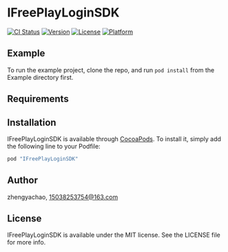 # IFreePlayLoginSDK

[![CI Status](http://img.shields.io/travis/zhengyachao/IFreePlayLoginSDK.svg?style=flat)](https://travis-ci.org/zhengyachao/IFreePlayLoginSDK)
[![Version](https://img.shields.io/cocoapods/v/IFreePlayLoginSDK.svg?style=flat)](http://cocoapods.org/pods/IFreePlayLoginSDK)
[![License](https://img.shields.io/cocoapods/l/IFreePlayLoginSDK.svg?style=flat)](http://cocoapods.org/pods/IFreePlayLoginSDK)
[![Platform](https://img.shields.io/cocoapods/p/IFreePlayLoginSDK.svg?style=flat)](http://cocoapods.org/pods/IFreePlayLoginSDK)

## Example

To run the example project, clone the repo, and run `pod install` from the Example directory first.

## Requirements

## Installation

IFreePlayLoginSDK is available through [CocoaPods](http://cocoapods.org). To install
it, simply add the following line to your Podfile:

```ruby
pod "IFreePlayLoginSDK"
```

## Author

zhengyachao, 15038253754@163.com

## License

IFreePlayLoginSDK is available under the MIT license. See the LICENSE file for more info.
